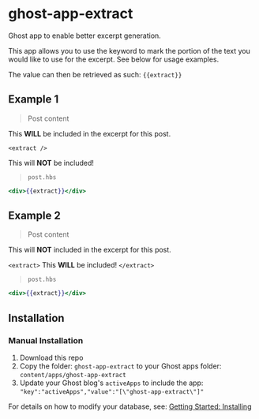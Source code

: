 # ghost-app-extract

Ghost app to enable better excerpt generation.

This app allows you to use the <extract> keyword to mark the portion of the text you would like to use for the excerpt. See below for usage examples.

The value can then be retrieved as such: `{{extract}}`

## Example 1

> Post content

This **WILL** be included in the excerpt for this post.

`<extract />`

This will **NOT** be included!

> `post.hbs`

```handlebars
<div>{{extract}}</div>
```

## Example 2

> Post content

This will **NOT** included in the excerpt for this post.

`<extract>`
This **WILL** be included!
`</extract>`

> `post.hbs`

```handlebars
<div>{{extract}}</div>
```

## Installation

### Manual Installation

1. Download this repo 
2. Copy the folder: `ghost-app-extract` to your Ghost apps folder: `content/apps/ghost-app-extract`
3. Update your Ghost blog's `activeApps` to include the app: `"key":"activeApps","value":"[\"ghost-app-extract\"]"`

For details on how to modify your database, see: [Getting Started: Installing](https://github.com/TryGhost/Ghost/wiki/Apps-Getting-Started-for-Ghost-Devs)